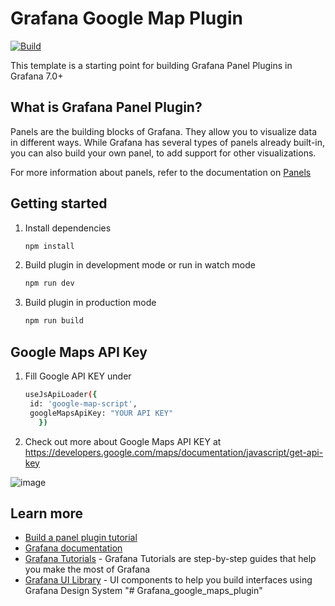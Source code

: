 # Grafana Google Map Plugin

[![Build](https://github.com/grafana/grafana-starter-panel/workflows/CI/badge.svg)](https://github.com/grafana/grafana-starter-panel/actions?query=workflow%3A%22CI%22)

This template is a starting point for building Grafana Panel Plugins in Grafana 7.0+

## What is Grafana Panel Plugin?

Panels are the building blocks of Grafana. They allow you to visualize data in different ways. While Grafana has several types of panels already built-in, you can also build your own panel, to add support for other visualizations.

For more information about panels, refer to the documentation on [Panels](https://grafana.com/docs/grafana/latest/features/panels/panels/)

## Getting started

1. Install dependencies

   ```bash
   npm install
   ```

2. Build plugin in development mode or run in watch mode

   ```bash
   npm run dev
   ```

3. Build plugin in production mode

   ```bash
   npm run build
   ```

## Google Maps API Key

1. Fill Google API KEY under 

   ```bash
   useJsApiLoader({
    id: 'google-map-script',
    googleMapsApiKey: "YOUR API KEY"
      })
   ```
   
2. Check out more about Google Maps API KEY at https://developers.google.com/maps/documentation/javascript/get-api-key


![image](https://user-images.githubusercontent.com/27355460/182798727-b7c9341a-b02f-4294-999f-b57d706038c1.png)

## Learn more

- [Build a panel plugin tutorial](https://grafana.com/tutorials/build-a-panel-plugin)
- [Grafana documentation](https://grafana.com/docs/)
- [Grafana Tutorials](https://grafana.com/tutorials/) - Grafana Tutorials are step-by-step guides that help you make the most of Grafana
- [Grafana UI Library](https://developers.grafana.com/ui) - UI components to help you build interfaces using Grafana Design System
"# Grafana_google_maps_plugin" 
